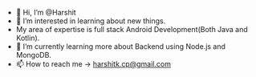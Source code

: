 - 👋 Hi, I’m @Harshit
- 👀 I’m interested in learning about new things.
- My area of expertise is full stack Android Development(Both Java and Kotlin).
- 🌱 I’m currently learning more about Backend using Node.js and MongoDB.
- 📫 How to reach me -> harshitk.cp@gmail.com
